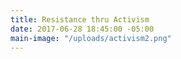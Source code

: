 ```yaml
---
title: Resistance thru Activism
date: 2017-06-28 18:45:00 -05:00
main-image: "/uploads/activism2.png"
---
```



